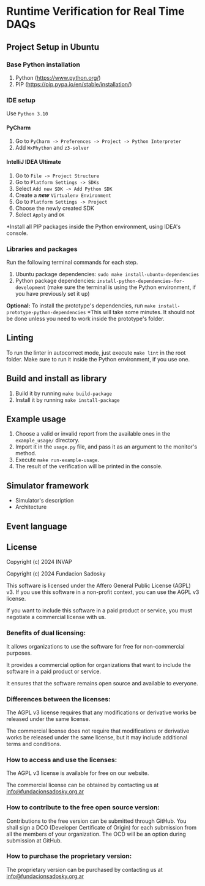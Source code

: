 # Runtime Verification for Real Time DAQs


## Project Setup in Ubuntu


### Base Python installation

1. Python (https://www.python.org/)
2. PIP (https://pip.pypa.io/en/stable/installation/)


### IDE setup

Use `Python 3.10`


#### PyCharm

1. Go to `PyCharm -> Preferences -> Project -> Python Interpreter`
2. Add `WxPhython` and `z3-solver`


#### IntelliJ IDEA Ultimate

1. Go to `File -> Project Structure`
2. Go to `Platform Settings -> SDKs`
3. Select `Add new SDK -> Add Python SDK`
4. Create a **_new_** `Virtualenv Environment`
5. Go to `Platform Settings -> Project`
6. Choose the newly created SDK
7. Select `Apply` and `OK`

*Install all PIP packages inside the Python environment, using IDEA's console.


### Libraries and packages

Run the following terminal commands for each step.
1. Ubuntu package dependencies: `sudo make install-ubuntu-dependencies`
2. Python package dependencies: `install-python-dependencies-for-development` (make sure the terminal is using the Python environment, if you have previously set it up)

**Optional:** To install the prototype's dependencies, run `make install-prototype-python-dependencies`
*This will take some minutes. It should not be done unless you need to work inside the prototype's folder.


## Linting

To run the linter in autocorrect mode, just execute `make lint` in the root folder.
Make sure to run it inside the Python environment, if you use one. 


## Build and install as library

1. Build it by running `make build-package`
2. Install it by running `make install-package`


## Example usage

1. Choose a valid or invalid report from the available ones in the `example_usage/` directory.
2. Import it in the `usage.py` file, and pass it as an argument to the monitor's method.
3. Execute `make run-example-usage`.
4. The result of the verification will be printed in the console.


## Simulator framework

- Simulator's description
- Architecture

## Event language


## License

Copyright (c) 2024 INVAP

Copyright (c) 2024 Fundacion Sadosky

This software is licensed under the Affero General Public License (AGPL) v3. If you use this software in a non-profit context, you can use the AGPL v3 license.

If you want to include this software in a paid product or service, you must negotiate a commercial license with us.

### Benefits of dual licensing:

It allows organizations to use the software for free for non-commercial purposes.

It provides a commercial option for organizations that want to include the software in a paid product or service.

It ensures that the software remains open source and available to everyone.

### Differences between the licenses:

The AGPL v3 license requires that any modifications or derivative works be released under the same license.

The commercial license does not require that modifications or derivative works be released under the same license, but it may include additional terms and conditions.

### How to access and use the licenses:

The AGPL v3 license is available for free on our website.

The commercial license can be obtained by contacting us at info@fundacionsadosky.org.ar

### How to contribute to the free open source version:

Contributions to the free version can be submitted through GitHub.
You shall sign a DCO (Developer Certificate of Origin) for each submission from all the members of your organization. The OCD will be an option during submission at GitHub.

### How to purchase the proprietary version:

The proprietary version can be purchased by contacting us at info@fundacionsadosky.org.ar
